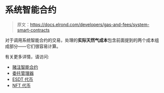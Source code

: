 # 系统智能合约

> 原文：<https://docs.elrond.com/developers/gas-and-fees/system-smart-contracts>

 对于调用系统智能合约的交易，处理的**实际天然气成本**包含前面提到的两个成本组成部分——它们很容易计算。

有关更多详情，请访问:

*   [赌注智能合约](/validators/staking/staking-smart-contract)
*   [委托管理器](/validators/delegation-manager)
*   [ESDT 代币](/developers/esdt-tokens)
*   [NFT 代币](/developers/nft-tokens)